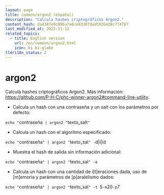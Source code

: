 ```yaml
---
layout: page
title: common/argon2 (español)
description: "Calcula hashes criptográficos Argon2."
content_hash: da4387e9c89ba7a0ce83307dad5926438c7747b7
last_modified_at: 2023-11-12
related_topics:
  - title: English version
    url: /en/common/argon2.html
    icon: bi bi-globe
tldri18n_status: 2
---
```

# argon2

Calcula hashes criptográficos Argon2.
Más información: <https://github.com/P-H-C/phc-winner-argon2#command-line-utility>.

- Calcula un hash con una contraseña y un salt con los parámetros por defecto:

`echo "`<span class="tldr-var badge badge-pill bg-dark-lm bg-white-dm text-white-lm text-dark-dm font-weight-bold">contraseña</span>` | argon2 "`<span class="tldr-var badge badge-pill bg-dark-lm bg-white-dm text-white-lm text-dark-dm font-weight-bold">texto_salt</span>`"`

- Calcula un hash con el algoritmo especificado:

`echo "`<span class="tldr-var badge badge-pill bg-dark-lm bg-white-dm text-white-lm text-dark-dm font-weight-bold">contraseña</span>`" | argon2 "`<span class="tldr-var badge badge-pill bg-dark-lm bg-white-dm text-white-lm text-dark-dm font-weight-bold">texto_sal</span>`" -`<span class="tldr-var badge badge-pill bg-dark-lm bg-white-dm text-white-lm text-dark-dm font-weight-bold">d|i|id</span>

- Muestra el hash de salida sin información adicional:

`echo "`<span class="tldr-var badge badge-pill bg-dark-lm bg-white-dm text-white-lm text-dark-dm font-weight-bold">contraseña</span>`" | argon2 "`<span class="tldr-var badge badge-pill bg-dark-lm bg-white-dm text-white-lm text-dark-dm font-weight-bold">texto_sal</span>`" -e`

- Calcula un hash con una cantidad de i[t]eraciones dada, uso de [m]emoria y parámetros de [p]aralelismo dados:

`echo "`<span class="tldr-var badge badge-pill bg-dark-lm bg-white-dm text-white-lm text-dark-dm font-weight-bold">contraseña</span>`" | argon2 "`<span class="tldr-var badge badge-pill bg-dark-lm bg-white-dm text-white-lm text-dark-dm font-weight-bold">texto_sal</span>`" -t `<span class="tldr-var badge badge-pill bg-dark-lm bg-white-dm text-white-lm text-dark-dm font-weight-bold">5</span>` -m `<span class="tldr-var badge badge-pill bg-dark-lm bg-white-dm text-white-lm text-dark-dm font-weight-bold">20</span>` -p `<span class="tldr-var badge badge-pill bg-dark-lm bg-white-dm text-white-lm text-dark-dm font-weight-bold">7</span>
